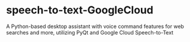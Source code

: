# speech-to-text-GoogleCloud
A Python-based desktop assistant with voice command features for web searches and more, utilizing PyQt and Google Cloud Speech-to-Text
